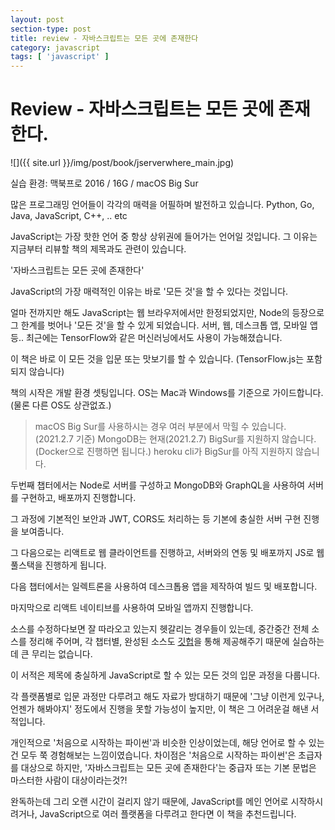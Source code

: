 ```yaml
---
layout: post
section-type: post
title: review - 자바스크립트는 모든 곳에 존재한다
category: javascript
tags: [ 'javascript' ]
---
```


# Review - 자바스크립트는 모든 곳에 존재한다.

![]({{ site.url }}/img/post/book/jserverwhere_main.jpg)

실습 환경: 맥북프로 2016 / 16G / macOS Big Sur

많은 프로그래밍 언어들이 각각의 매력을 어필하며 발전하고 있습니다. Python, Go, Java, JavaScript, C++, .. etc

JavaScript는 가장 핫한 언어 중 항상 상위권에 들어가는 언어일 것입니다. 그 이유는 지금부터 리뷰할 책의 제목과도 관련이 있습니다.

'자바스크립트는 모든 곳에 존재한다'

JavaScript의 가장 매력적인 이유는 바로 '모든 것'을 할 수 있다는 것입니다.

얼마 전까지만 해도 JavaScript는 웹 브라우저에서만 한정되었지만, Node의 등장으로 그 한계를 벗어나 '모든 것'을 할 수 있게 되었습니다. 서버, 웹, 데스크톱 앱, 모바일 앱 등.. 최근에는 TensorFlow와 같은 머신러닝에서도 사용이 가능해졌습니다.

이 책은 바로 이 모든 것을 입문 또는 맛보기를 할 수 있습니다. (TensorFlow.js는 포함되지 않습니다)

책의 시작은 개발 환경 셋팅입니다. OS는 Mac과 Windows를 기준으로 가이드합니다. (물론 다른 OS도 상관없죠.)

> macOS Big Sur를 사용하시는 경우 여러 부분에서 막힐 수 있습니다. (2021.2.7 기준)
> MongoDB는 현재(2021.2.7) BigSur를 지원하지 않습니다. (Docker으로 진행하면 됩니다.)
> heroku cli가 BigSur를 아직 지원하지 않습니다.

두번째 챕터에서는 Node로 서버를 구성하고 MongoDB와 GraphQL을 사용하여 서버를 구현하고, 배포까지 진행합니다.

그 과정에 기본적인 보안과 JWT, CORS도 처리하는 등 기본에 충실한 서버 구현 진행을 보여줍니다.

그 다음으로는 리액트로 웹 클라이언트를 진행하고, 서버와의 연동 및 배포까지 JS로 웹 풀스택을 진행하게 됩니다.

다음 챕터에서는 일렉트론을 사용하여 데스크톱용 앱을 제작하여 빌드 및 배포합니다.

마지막으로 리액트 네이티브를 사용하여 모바일 앱까지 진행합니다.

소스를 수정하다보면 잘 따라오고 있는지 헷갈리는 경우들이 있는데, 중간중간 전체 소스를 정리해 주어며, 각 챕터별, 완성된 소스도 [깃헙](https://github.com/javascripteverywhere)을 통해 제공해주기 때문에 실습하는데 큰 무리는 없습니다.

이 서적은 제목에 충실하게 JavaScript로 할 수 있는 모든 것의 입문 과정을 다룹니다.

각 플랫폼별로 입문 과정만 다루려고 해도 자료가 방대하기 때문에 '그냥 이런게 있구나, 언젠가 해봐야지' 정도에서 진행을 못할 가능성이 높지만, 이 책은 그 어려운걸 해낸 서적입니다.

개인적으로 '처음으로 시작하는 파이썬'과 비슷한 인상이었는데, 해당 언어로 할 수 있는건 모두 쭉 경험해보는 느낌이였습니다. 차이점은 '처음으로 시작하는 파이썬'은 초급자를 대상으로 하지만, '자바스크립트는 모든 곳에 존재한다'는 중급자 또는 기본 문법은 마스터한 사람이 대상이라는것?!

완독하는데 그리 오랜 시간이 걸리지 않기 때문에, JavaScript를 메인 언어로 시작하시려거나, JavaScript으로 여러 플랫폼을 다루려고 한다면 이 책을 추천드립니다.

